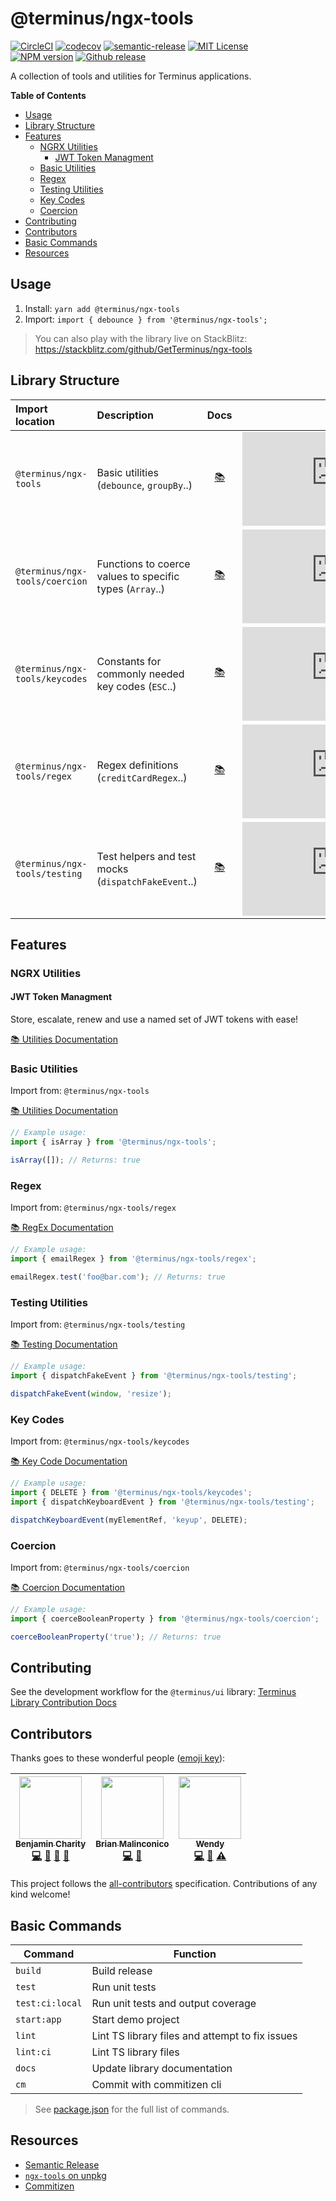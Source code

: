 # @terminus/ngx-tools


[![CircleCI][circle-badge]][circle-link]
[![codecov][codecov-badge]][codecov-project]
[![semantic-release][semantic-release-badge]][semantic-release]
[![MIT License][license-image]][license-url]
<br>
[![NPM version][npm-version-image]][npm-url]
[![Github release][gh-release-badge]][gh-releases]

A collection of tools and utilities for Terminus applications.


<!-- START doctoc generated TOC please keep comment here to allow auto update -->
<!-- DON'T EDIT THIS SECTION, INSTEAD RE-RUN doctoc TO UPDATE -->
**Table of Contents**

- [Usage](#usage)
- [Library Structure](#library-structure)
- [Features](#features)
  - [NGRX Utilities](#ngrx-utilities)
    - [JWT Token Managment](#jwt-token-managment)
  - [Basic Utilities](#basic-utilities)
  - [Regex](#regex)
  - [Testing Utilities](#testing-utilities)
  - [Key Codes](#key-codes)
  - [Coercion](#coercion)
- [Contributing](#contributing)
- [Contributors](#contributors)
- [Basic Commands](#basic-commands)
- [Resources](#resources)

<!-- END doctoc generated TOC please keep comment here to allow auto update -->


## Usage

1. Install: `yarn add @terminus/ngx-tools`
1. Import: `import { debounce } from '@terminus/ngx-tools';`

> You can also play with the library live on StackBlitz:
> https://stackblitz.com/github/GetTerminus/ngx-tools


## Library Structure


| Import location                | Description                                               | Docs                      | Size                                           |
|:-------------------------------|:----------------------------------------------------------|:-------------------------:|:----------------------------------------------:|
| `@terminus/ngx-tools`          | Basic utilities (`debounce`, `groupBy`..)                 | [:books:][docs-utilities] | [![File size][fs-badge-utilities]][js-bundles] |
| `@terminus/ngx-tools/coercion` | Functions to coerce values to specific types  (`Array`..) | [:books:][docs-coercion]  | [![File size][fs-badge-coercion]][js-bundles]  |
| `@terminus/ngx-tools/keycodes` | Constants for commonly needed key codes (`ESC`..)         | [:books:][docs-keycodes]  | [![File size][fs-badge-keycodes]][js-bundles]  |
| `@terminus/ngx-tools/regex`    | Regex definitions (`creditCardRegex`..)                   | [:books:][docs-regex]     | [![File size][fs-badge-regex]][js-bundles]     |
| `@terminus/ngx-tools/testing`  | Test helpers and test mocks (`dispatchFakeEvent`..)       | [:books:][docs-testing]   | [![File size][fs-badge-testing]][js-bundles]   |


## Features

### NGRX Utilities

#### JWT Token Managment

Store, escalate, renew and use a named set of JWT tokens with ease!

[:books: Utilities Documentation](ngx-tools/src/jwt-token-managment/README.md)


### Basic Utilities

Import from: `@terminus/ngx-tools`

[:books: Utilities Documentation][docs-utilities]

```typescript
// Example usage:
import { isArray } from '@terminus/ngx-tools';

isArray([]); // Returns: true
```


### Regex

Import from: `@terminus/ngx-tools/regex`

[:books: RegEx Documentation][docs-regex]

```typescript
// Example usage:
import { emailRegex } from '@terminus/ngx-tools/regex';

emailRegex.test('foo@bar.com'); // Returns: true
```


### Testing Utilities

Import from: `@terminus/ngx-tools/testing`

[:books: Testing Documentation][docs-testing]

```typescript
// Example usage:
import { dispatchFakeEvent } from '@terminus/ngx-tools/testing';

dispatchFakeEvent(window, 'resize');
```


### Key Codes

Import from: `@terminus/ngx-tools/keycodes`

[:books: Key Code Documentation][docs-keycodes]

```typescript
// Example usage:
import { DELETE } from '@terminus/ngx-tools/keycodes';
import { dispatchKeyboardEvent } from '@terminus/ngx-tools/testing';

dispatchKeyboardEvent(myElementRef, 'keyup', DELETE);
```


### Coercion

Import from: `@terminus/ngx-tools/coercion`

[:books: Coercion Documentation][docs-coercion]

```typescript
// Example usage:
import { coerceBooleanProperty } from '@terminus/ngx-tools/coercion';

coerceBooleanProperty('true'); // Returns: true
```


## Contributing

See the development workflow for the `@terminus/ui` library: [Terminus Library Contribution Docs][contributing]


## Contributors

Thanks goes to these wonderful people ([emoji key][all-contributors-key]):

<!-- ALL-CONTRIBUTORS-LIST:START - Do not remove or modify this section -->
<!-- prettier-ignore -->
| [<img src="https://avatars3.githubusercontent.com/u/270193?v=4" width="100px;"/><br /><sub><b>Benjamin Charity</b></sub>](http://benjamincharity.com)<br />[💻](https://github.com/GetTerminus/ngx-tools/commits?author=benjamincharity "Code") [🔧](#tool-benjamincharity "Tools") [🤔](#ideas-benjamincharity "Ideas, Planning, & Feedback") [📖](https://github.com/GetTerminus/ngx-tools/commits?author=benjamincharity "Documentation") | [<img src="https://avatars0.githubusercontent.com/u/19909708?v=4" width="100px;"/><br /><sub><b>Brian Malinconico</b></sub>](https://github.com/bmalinconico)<br />[💻](https://github.com/GetTerminus/ngx-tools/commits?author=bmalinconico "Code") [🤔](#ideas-bmalinconico "Ideas, Planning, & Feedback") | [<img src="https://avatars0.githubusercontent.com/u/377552?v=4" width="100px;"/><br /><sub><b>Wendy</b></sub>](https://github.com/atlwendy)<br />[💻](https://github.com/GetTerminus/ngx-tools/commits?author=atlwendy "Code") [📖](https://github.com/GetTerminus/ngx-tools/commits?author=atlwendy "Documentation") [⚠️](https://github.com/GetTerminus/ngx-tools/commits?author=atlwendy "Tests") |
| :---: | :---: | :---: |
<!-- ALL-CONTRIBUTORS-LIST:END -->

This project follows the [all-contributors](https://github.com/kentcdodds/all-contributors) specification. Contributions of any kind welcome!


## Basic Commands

| Command         | Function                                        |
|-----------------|-------------------------------------------------|
| `build`         | Build release                                   |
| `test`          | Run unit tests                                  |
| `test:ci:local` | Run unit tests and output coverage              |
| `start:app`     | Start demo project                              |
| `lint`          | Lint TS library files and attempt to fix issues |
| `lint:ci`       | Lint TS library files                           |
| `docs`          | Update library documentation                    |
| `cm`            | Commit with commitizen cli                      |

> See [package.json][package-json] for the full list of commands.


## Resources

- [Semantic Release][semantic-release]
- [`ngx-tools` on unpkg][unpkg-tools]
- [Commitizen][commitizen]




<!-- LINKS -->
[circle-badge]: https://circleci.com/gh/GetTerminus/ngx-tools/tree/release.svg?style=shield
[circle-link]: https://circleci.com/gh/GetTerminus/ngx-tools/tree/release
[semantic-release-badge]: https://img.shields.io/badge/%20%20%F0%9F%93%A6%F0%9F%9A%80-semantic--release-e10079.svg
[semantic-release]: https://github.com/semantic-release/semantic-release
[npm-url]: https://npmjs.org/package/@terminus/ngx-tools
[npm-version-image]: http://img.shields.io/npm/v/@terminus/ngx-tools.svg
[license-image]: http://img.shields.io/badge/license-MIT-blue.svg
[license-url]: https://github.com/GetTerminus/ngx-tools/blob/release/LICENSE
[semantic-release]: https://github.com/semantic-release/semantic-release
[unpkg-tools]: https://unpkg.com/@terminus/ngx-tools/
[commitizen]: https://github.com/commitizen
[contributing]: https://github.com/GetTerminus/terminus-ui/blob/release/CONTRIBUTING.md
[package-json]: ./package.json
[gh-release-badge]: https://img.shields.io/github/release/GetTerminus/ngx-tools.svg
[gh-releases]: https://github.com/GetTerminus/ngx-tools/releases/
[codecov-badge]: https://codecov.io/gh/GetTerminus/ngx-tools/branch/release/graph/badge.svg
[codecov-project]: https://codecov.io/gh/GetTerminus/ngx-tools
[all-contributors-key]: https://github.com/kentcdodds/all-contributors#emoji-key

<!-- FILE SIZE -->
[fs-badge-utilities]: http://img.badgesize.io/https://unpkg.com/@terminus/ngx-tools/bundles/terminus-ngx-tools.umd.min.js?compression=gzip
[fs-badge-regex]: http://img.badgesize.io/https://unpkg.com/@terminus/ngx-tools/bundles/terminus-ngx-tools-regex.umd.min.js?compression=gzip
[fs-badge-keycodes]: http://img.badgesize.io/https://unpkg.com/@terminus/ngx-tools/bundles/terminus-ngx-tools-keycodes.umd.min.js?compression=gzip
[fs-badge-testing]: http://img.badgesize.io/https://unpkg.com/@terminus/ngx-tools/bundles/terminus-ngx-tools-testing.umd.min.js?compression=gzip
[fs-badge-coercion]: http://img.badgesize.io/https://unpkg.com/@terminus/ngx-tools/bundles/terminus-ngx-tools-coercion.umd.min.js?compression=gzip
[js-bundles]: https://unpkg.com/@terminus/ngx-tools/bundles/

<!-- Docs -->
[docs-utilities]: ngx-tools/src/README.md
[docs-coercion]: ngx-tools/coercion/README.md
[docs-keycodes]: ngx-tools/keycodes/README.md
[docs-regex]: ngx-tools/regex/README.md
[docs-testing]: ngx-tools/testing/README.md
